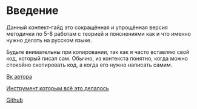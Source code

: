 # Введение
Данный конпект-гайд это сокращённая и упрощённая версия методички по 5-8 работам с теорией и пояснениями как и что именно нужно делать на русском языке.

Будьте внимательны при копировании, так как я часто вставляю свой код, который писал сам. Обычно, из контекста понятно, когда можно спокойно скопировать код, а когда его нужно написать самим. 

[Вк автора](https://vk.com/tolya77m)

[Инструмент которым всё это делалось](https://rust-lang.github.io/mdBook/index.html)

[Github](https://github.com/CyberTea0X/OOP)
